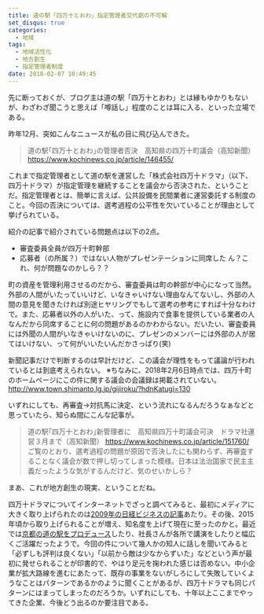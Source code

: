 ```yaml
---
title: 道の駅「四万十とおわ」指定管理者交代劇の不可解
set_disqus: true
categories:
  - 地域
tags:
  - 地域活性化
  - 地方創生
  - 指定管理者制度
date: 2018-02-07 10:49:45
---
```

先に断っておくが、ブログ主は道の駅「四万十とおわ」とは縁もゆかりもないが、わざわざ聞こうと思えば「噂話し」程度のことは耳に入る、といった立場である。

昨年12月、突如こんなニュースが私の目に飛び込んできた。
> 道の駅｢四万十とおわ｣の管理者否決　高知県の四万十町議会（高知新聞）
> <https://www.kochinews.co.jp/article/146455/>

これまで指定管理者として道の駅を運営した「株式会社四万十ドラマ」（以下、四万十ドラマ）が指定管理を継続することを議会から否決された、ということだ。指定管理者とは、簡単に言えば、公共設備を民間業者に運営委託する制度のこと。今回の否決については、選考過程の公平性を欠いていることが理由として挙げられている。

紹介の記事で紹介されている問題点は以下の2点。
- 審査委員全員が四万十町幹部
- 応募者（の所属？）ではない人物がプレゼンテーションに同席した
ん？これ、何が問題なのかしら？？

町の資産を管理利用させるのだから、審査委員は町の幹部が中心になって当然。外部の人間がいたっていいけど、いなきゃいけない理由なんてないし、外部の人間の意見を聞きたければ別途ヒヤリングでもして選考の参考にすれば十分なわけで。また、応募者以外の人がいた、って、施設内で食事を提供している業者の人なんだから同席することに何の問題があるのかわからない。だいたい、審査委員には外聞の人間がいなきゃいけないのに、プレゼンのメンバーには外部の人が居てはいけない、って何がいいたいんだかさっぱり(笑)

新聞記事だけで判断するのは早計だけど、この議会が理性をもって議論が行われているとは到底考えられない。
※ちなみに、2018年2月6日時点では、四万十町のホームページにこの件に関する議会の会議録は掲載されていない。<http://www.town.shimanto.lg.jp/gijiroku/?hdnKatugi=130>

いずれにしても、再審査→対抗馬に決定、という流れになるんだろうなぁなどと思っていたら、知らぬ間にこんな記事が。
> 道の駅｢四万十とおわ｣新管理者に　高知県四万十町議会可決　ドラマ社運営３月まで（高知新聞）
> <https://www.kochinews.co.jp/article/151760/>
ご覧のとおり、選考過程の問題が原因で否決したにも関わらず、再審査することなく議会が数で押し切ってしまった模様。日本は法治国家で民主主義だったような気がするんだけど、気のせいかしら？

まあ、これが地方創生の現実、ということだね。

四万十ドラマについてインターネットでざっと調べてみると、最初にメディアに大きく取り上げられたのは[2009年の日経ビジネスの記事](http://business.nikkeibp.co.jp/article/topics/20091125/210559/)あたり。その後、2015年頃から取り上げられることが増え、知名度を上げて現在に至ったのかと。最近では[京都の道の駅をプロデュース](https://michinoeki.kyoto.jp/4738.html)したり、社長さんが各所で講演をしたりと幅広くご活躍だったようで。今回の件について幾人かの知人に話しを聞いてみると「必ずしも評判は良くない」「以前から敵は少なからずいた」などという声が最初に発せられることが印書的で、やはり足元を掬われた感じは否めない。中小企業が拡大路線を進むにあたって、既存の事業をないがしろにして失敗していくようなことはパターンであるかのように聞くことがあるが、四万十ドラマも同じパターンにはまってしまったのだろうか。いずれにしても、十年以上ここまでやってきた企業、今後どう出るのか要注目である。